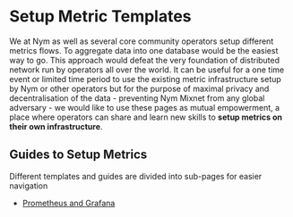 # Setup Metric Templates

We at Nym as well as several core community operators setup different metrics flows. To aggregate data into one database would be the easiest way to go. This approach would defeat the very foundation of distributed network run by operators all over the world. It can be useful for a one time event or limited time period to use the existing metric infrastructure setup by Nym or other operators but for the purpose of maximal privacy and decentralisation of the data - preventing Nym Mixnet from any global adversary - we would like to use these pages as mutual empowerment, a place where operators can share and learn new skills to **setup metrics on their own infrastructure**.

## Guides to Setup Metrics

Different templates and guides are divided into sub-pages for easier navigation

* [Prometheus and Grafana](prometheus-grafana.md)
